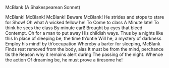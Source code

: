 McBlank
(A Shakespearean Sonnet)


McBlank! McBlank! McBlank! Beware McBlank!
He strides and stops to stare for Show! Oh what
A wicked fellow he! To Come to class
A Minute late! To think he sees the class
By minute earl! Brought by eyes that bleed
Contempt. Oh for a man to put away
His childish ways. Thus by a nights like this
In place of sleeping be, the time th’untie
Will he, a mystery of darkness
Employ his mind! by th’occupation
Whereby a barter for sleeping, McBlank
Finds rest removed from the body, alas
It must be from the mind, perchance tis the
Reason why it remains alert during
The passing of the night. Whence the action
Of dreaming be, he must prove a tiresome he!


